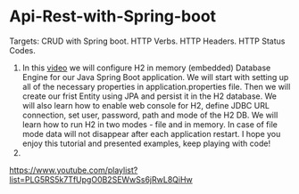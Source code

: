 # Api-Rest-with-Spring-boot
Targets: CRUD with Spring boot. HTTP Verbs. HTTP Headers. HTTP Status Codes. 
1. In this [video](https://youtu.be/9ME94z46fsU?si=CQOBlSaPJBa5AzfF)  we will configure H2 in memory (embedded) Database Engine for our Java Spring Boot application. We will start with setting up all of the necessary properties in application.properties file. Then we will create our frist Entity using JPA and persist it in the H2 database. We will also learn how to enable web console for H2, define JDBC URL connection, set user, password, path and mode of the H2 DB. We will learn how to run H2 in two modes - file and in memory. In case of file mode data will not disappear after each application restart. I hope you enjoy this tutorial and presented examples, keep playing with code!
2. 
https://www.youtube.com/playlist?list=PLG5RS5k7TfUpgO0B2SEWwSs6jRwL8QiHw
